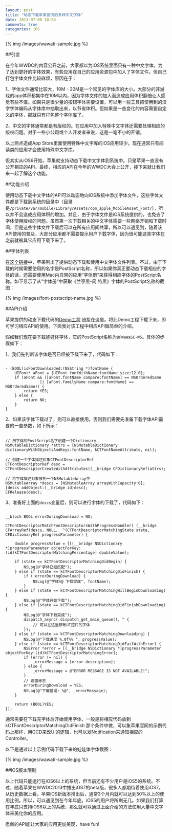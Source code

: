 ```yaml
---
layout: post
title: "动态下载苹果提供的多种中文字体"
date: 2013-07-06 10:58
comments: true
categories: iOS
---
```


{% img /images/wawati-sample.jpg %}

##引言

在今年WWDC的内容公开之前，大家都以为iOS系统里面只有一种中文字体。为了达到更好的字体效果，有些应用在自己的应用资源包中加入了字体文件。但自己打包字体文件比较麻烦，原因在于：

1、字体文件通常比较大，10M - 20M是一个常见的字体库的大小。大部分的非游戏的app体积都集中在10M以内，因为字体文件的加入而造成应用体积翻倍让人感觉有些不值。如果只是很少量的按钮字体需要设置，可以用一些工具把使用到的汉字字体编码从字体库中抽取出来，以节省体积。但如果是一些变化的内容需要自定义的字体，那就只有打包整个字体库了。

2、中文的字体通常都是有版权的。在应用中加入特殊中文字体还需要处理相应的版权问题。对于一些小公司或个人开发者来说，这是一笔不小的开销。

以上两点造成App Store里面使用特殊中文字库的iOS应用较少。现在通常只有阅读类的应用才会使用特殊中文字库。

但其实从iOS6开始，苹果就支持动态下载中文字体到系统中。只是苹果一直没有公开相应的API。最终，相应的API在今年的WWDC大会上公开，接下来就让我们来一起了解这个功能。

<!-- more -->

##功能介绍

使用动态下载中文字体的API可以动态地向iOS系统中添加字体文件，这些字体文件都是下载到系统的目录中（目录是`/private/var/mobile/Library/Assets/com_apple_MobileAsset_Font/`），所以并不会造成应用体积的增加。并且，由于字体文件是iOS系统提供的，也免去了字体使用版权的问题。虽然第一次下载相关的中文字体需要一些网络开销和下载时间，但是这些字体文件下载后可以在所有应用间共享，所以可以遇见到，随着该API使用的普及，大部分应用都不需要提示用户下载字体，因为很可能这些字体在之前就被其它应用下载下来了。

##字体列表

在[这个链接](http://support.apple.com/kb/HT5484?viewlocale=zh_CN)中，苹果列出了提供动态下载和使用中文字体文件列表。不过，由于下载的时候需要使用的名字是PostScript名称，所以如果你真正要动态下载相应的字体的话，还需要使用Mac内自带的应用“字体册“来获得相应字体的PostScript名称。如下显示了从”字体册“中获取《兰亭黑-简 特黑》字体的PostScript名称的截图：

{% img /images/font-postscript-name.jpg %}

##API介绍

苹果提供的动态下载代码的[Demo工程](http://developer.apple.com/library/ios/#samplecode/DownloadFont/Listings/DownloadFont_ViewController_m.html
) 链接在这里。将此Demo工程下载下来，即可学习相应API的使用。下面我对该工程中相应API做简单的介绍。

假如我们现在要下载娃娃体字体，它的PostScript名称为`DFWaWaSC-W5`。具体的步骤如下：

1、我们先判断该字体是否已经被下载下来了，代码如下：

``` objc

- (BOOL)isFontDownloaded:(NSString *)fontName {
    UIFont* aFont = [UIFont fontWithName:fontName size:12.0];
    if (aFont && ([aFont.fontName compare:fontName] == NSOrderedSame 
               || [aFont.familyName compare:fontName] == NSOrderedSame)) {
        return YES;
    } else {
        return NO;
    }
}

```

2、如果该字体下载过了，则可以直接使用。否则我们需要先准备下载字体API需要的一些参数，如下所示：

``` objc

// 用字体的PostScript名字创建一个Dictionary
NSMutableDictionary *attrs = [NSMutableDictionary dictionaryWithObjectsAndKeys:fontName, kCTFontNameAttribute, nil];

// 创建一个字体描述对象CTFontDescriptorRef
CTFontDescriptorRef desc = CTFontDescriptorCreateWithAttributes((__bridge CFDictionaryRef)attrs);

// 将字体描述对象放到一个NSMutableArray中
NSMutableArray *descs = [NSMutableArray arrayWithCapacity:0];
[descs addObject:(__bridge id)desc];
CFRelease(desc);

```

3、准备好上面的`descs`变量后，则可以进行字体的下载了，代码如下：

``` objc

__block BOOL errorDuringDownload = NO;

CTFontDescriptorMatchFontDescriptorsWithProgressHandler( (__bridge CFArrayRef)descs, NULL,  ^(CTFontDescriptorMatchingState state, CFDictionaryRef progressParameter) {
    
    double progressValue = [[(__bridge NSDictionary *)progressParameter objectForKey:(id)kCTFontDescriptorMatchingPercentage] doubleValue];
    
    if (state == kCTFontDescriptorMatchingDidBegin) {
        NSLog(@"字体已经匹配");
    } else if (state == kCTFontDescriptorMatchingDidFinish) {    
        if (!errorDuringDownload) {
            NSLog(@"字体%@ 下载完成", fontName);
        }
    } else if (state == kCTFontDescriptorMatchingWillBeginDownloading) {
        NSLog(@"字体开始下载");
    } else if (state == kCTFontDescriptorMatchingDidFinishDownloading) {
        NSLog(@"字体下载完成");
        dispatch_async( dispatch_get_main_queue(), ^ {
            // 可以在这里修改UI控件的字体
        });
    } else if (state == kCTFontDescriptorMatchingDownloading) {
        NSLog(@"下载进度 %.0f%% ", progressValue);
    } else if (state == kCTFontDescriptorMatchingDidFailWithError) {
        NSError *error = [(__bridge NSDictionary *)progressParameter objectForKey:(id)kCTFontDescriptorMatchingError];
        if (error != nil) {
            _errorMessage = [error description];
        } else {
            _errorMessage = @"ERROR MESSAGE IS NOT AVAILABLE!";
        }
        // 设置标志
        errorDuringDownload = YES;
        NSLog(@"下载错误: %@", _errorMessage);
    }
    
    return (BOOL)YES;
});

```

通常需要在下载完字体后开始使用字体，一般是将相应代码放到 kCTFontDescriptorMatchingDidFinish 那个条件中做，可以象苹果官网的示例代码上那样，用GCD来改UI的逻辑，也可以发Notification来通知相应的Controller。

以下是通过以上示例代码下载下来的娃娃体字体截图：

{% img /images/wawati-sample.jpg %}

##iOS版本限制

以上代码只能运行在iOS6以上的系统，但当前还有不少用户是iOS5的系统。不过，随着苹果在WWDC2013中推出iOS7的beta版，很多人都期待着使用iOS7。从历史数据上看，苹果iOS新版本推出后，通常3个月内就可以达到50%以上的使用比例。所以，可以遇见到在今年年底，iOS5的用户将所剩无几。如果我们打算在年底只支持iOS6以上的系统，那么就可以通过上面介绍的方法使用大量中文字体来美化你的应用。

愿新的API能让大家的应用更加美观，have fun!
